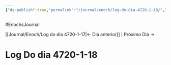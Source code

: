 ```yaml
---
{"dg-publish":true,"permalink":"/journal/enoch/log-do-dia-4720-1-18/","dgHomeLink":true,"dgPassFrontmatter":false}
---
```


#EnochsJournal 

[[Journal/Enoch/Log do dia 4720-1-17|<- Dia anterior]] | Próximo Dia ->

# Log Do dia 4720-1-18
